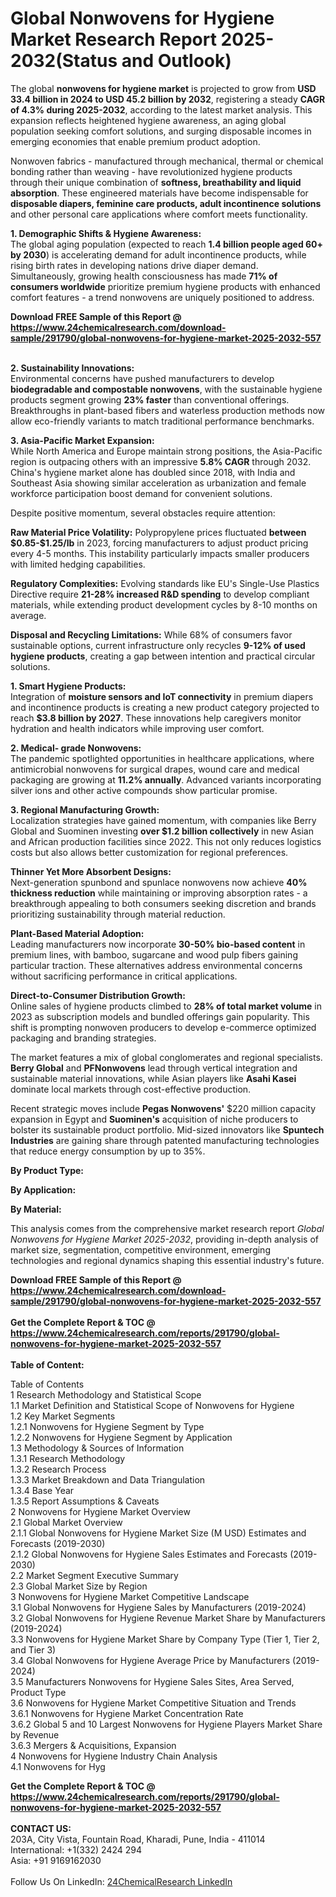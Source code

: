 <h1>Global Nonwovens for Hygiene Market Research Report 2025-2032(Status and Outlook)</h1><p>The global <strong>nonwovens for hygiene market</strong> is projected to grow from <strong>USD 33.4 billion in 2024 to USD 45.2 billion by 2032</strong>, registering a steady <strong>CAGR of 4.3% during 2025-2032</strong>, according to the latest market analysis. This expansion reflects heightened hygiene awareness, an aging global population seeking comfort solutions, and surging disposable incomes in emerging economies that enable premium product adoption.</p><p>Nonwoven fabrics - manufactured through mechanical, thermal or chemical bonding rather than weaving - have revolutionized hygiene products through their unique combination of <strong>softness, breathability and liquid absorption</strong>. These engineered materials have become indispensable for <strong>disposable diapers, feminine care products, adult incontinence solutions</strong> and other personal care applications where comfort meets functionality.</p><p><strong>1. Demographic Shifts &amp; Hygiene Awareness:</strong><br>
The global aging population (expected to reach <strong>1.4 billion people aged 60+ by 2030</strong>) is accelerating demand for adult incontinence products, while rising birth rates in developing nations drive diaper demand. Simultaneously, growing health consciousness has made <strong>71% of consumers worldwide</strong> prioritize premium hygiene products with enhanced comfort features - a trend nonwovens are uniquely positioned to address.</p><div><b>Download FREE Sample of this Report @ 
            <a href="https://www.24chemicalresearch.com/download-sample/291790/global-nonwovens-for-hygiene-market-2025-2032-557">
            https://www.24chemicalresearch.com/download-sample/291790/global-nonwovens-for-hygiene-market-2025-2032-557</a></b></div><br><p><strong>2. Sustainability Innovations:</strong><br>
Environmental concerns have pushed manufacturers to develop <strong>biodegradable and compostable nonwovens</strong>, with the sustainable hygiene products segment growing <strong>23% faster</strong> than conventional offerings. Breakthroughs in plant-based fibers and waterless production methods now allow eco-friendly variants to match traditional performance benchmarks.</p><p><strong>3. Asia-Pacific Market Expansion:</strong><br>
While North America and Europe maintain strong positions, the Asia-Pacific region is outpacing others with an impressive <strong>5.8% CAGR</strong> through 2032. China's hygiene market alone has doubled since 2018, with India and Southeast Asia showing similar acceleration as urbanization and female workforce participation boost demand for convenient solutions.</p><p>Despite positive momentum, several obstacles require attention:</p><p><strong>Raw Material Price Volatility:</strong> Polypropylene prices fluctuated <strong>between $0.85-$1.25/lb</strong> in 2023, forcing manufacturers to adjust product pricing every 4-5 months. This instability particularly impacts smaller producers with limited hedging capabilities.</p><p><strong>Regulatory Complexities:</strong> Evolving standards like EU's Single-Use Plastics Directive require <strong>21-28% increased R&amp;D spending</strong> to develop compliant materials, while extending product development cycles by 8-10 months on average.</p><p><strong>Disposal and Recycling Limitations:</strong> While 68% of consumers favor sustainable options, current infrastructure only recycles <strong>9-12% of used hygiene products</strong>, creating a gap between intention and practical circular solutions.</p><p><strong>1. Smart Hygiene Products:</strong><br>
Integration of <strong>moisture sensors and IoT connectivity</strong> in premium diapers and incontinence products is creating a new product category projected to reach <strong>$3.8 billion by 2027</strong>. These innovations help caregivers monitor hydration and health indicators while improving user comfort.</p><p><strong>2. Medical- grade Nonwovens:</strong><br>
The pandemic spotlighted opportunities in healthcare applications, where antimicrobial nonwovens for surgical drapes, wound care and medical packaging are growing at <strong>11.2% annually</strong>. Advanced variants incorporating silver ions and other active compounds show particular promise.</p><p><strong>3. Regional Manufacturing Growth:</strong><br>
Localization strategies have gained momentum, with companies like Berry Global and Suominen investing <strong>over $1.2 billion collectively</strong> in new Asian and African production facilities since 2022. This not only reduces logistics costs but also allows better customization for regional preferences.</p><p><strong>Thinner Yet More Absorbent Designs:</strong><br>
	Next-generation spunbond and spunlace nonwovens now achieve <strong>40% thickness reduction</strong> while maintaining or improving absorption rates - a breakthrough appealing to both consumers seeking discretion and brands prioritizing sustainability through material reduction.</p><p><strong>Plant-Based Material Adoption:</strong><br>
	Leading manufacturers now incorporate <strong>30-50% bio-based content</strong> in premium lines, with bamboo, sugarcane and wood pulp fibers gaining particular traction. These alternatives address environmental concerns without sacrificing performance in critical applications.</p><p><strong>Direct-to-Consumer Distribution Growth:</strong><br>
	Online sales of hygiene products climbed to <strong>28% of total market volume</strong> in 2023 as subscription models and bundled offerings gain popularity. This shift is prompting nonwoven producers to develop e-commerce optimized packaging and branding strategies.</p><p>The market features a mix of global conglomerates and regional specialists. <strong>Berry Global</strong> and <strong>PFNonwovens</strong> lead through vertical integration and sustainable material innovations, while Asian players like <strong>Asahi Kasei</strong> dominate local markets through cost-effective production.</p><p>Recent strategic moves include <strong>Pegas Nonwovens'</strong> $220 million capacity expansion in Egypt and <strong>Suominen's</strong> acquisition of niche producers to bolster its sustainable product portfolio. Mid-sized innovators like <strong>Spuntech Industries</strong> are gaining share through patented manufacturing technologies that reduce energy consumption by up to 35%.</p><p><strong>By Product Type:</strong></p><p><strong>By Application:</strong></p><p><strong>By Material:</strong></p><p>This analysis comes from the comprehensive market research report <em>Global Nonwovens for Hygiene Market 2025-2032</em>, providing in-depth analysis of market size, segmentation, competitive environment, emerging technologies and regional dynamics shaping this essential industry's future.</p><div><b>Download FREE Sample of this Report @ 
            <a href="https://www.24chemicalresearch.com/download-sample/291790/global-nonwovens-for-hygiene-market-2025-2032-557">
            https://www.24chemicalresearch.com/download-sample/291790/global-nonwovens-for-hygiene-market-2025-2032-557</a></b></div><br><div><b>Get the Complete Report & TOC @ 
            <a href="https://www.24chemicalresearch.com/reports/291790/global-nonwovens-for-hygiene-market-2025-2032-557">
            https://www.24chemicalresearch.com/reports/291790/global-nonwovens-for-hygiene-market-2025-2032-557</a></b></div><br>
            <b>Table of Content:</b><p>Table of Contents<br />
1 Research Methodology and Statistical Scope<br />
1.1 Market Definition and Statistical Scope of Nonwovens for Hygiene<br />
1.2 Key Market Segments<br />
1.2.1 Nonwovens for Hygiene Segment by Type<br />
1.2.2 Nonwovens for Hygiene Segment by Application<br />
1.3 Methodology & Sources of Information<br />
1.3.1 Research Methodology<br />
1.3.2 Research Process<br />
1.3.3 Market Breakdown and Data Triangulation<br />
1.3.4 Base Year<br />
1.3.5 Report Assumptions & Caveats<br />
2 Nonwovens for Hygiene Market Overview<br />
2.1 Global Market Overview<br />
2.1.1 Global Nonwovens for Hygiene Market Size (M USD) Estimates and Forecasts (2019-2030)<br />
2.1.2 Global Nonwovens for Hygiene Sales Estimates and Forecasts (2019-2030)<br />
2.2 Market Segment Executive Summary<br />
2.3 Global Market Size by Region<br />
3 Nonwovens for Hygiene Market Competitive Landscape<br />
3.1 Global Nonwovens for Hygiene Sales by Manufacturers (2019-2024)<br />
3.2 Global Nonwovens for Hygiene Revenue Market Share by Manufacturers (2019-2024)<br />
3.3 Nonwovens for Hygiene Market Share by Company Type (Tier 1, Tier 2, and Tier 3)<br />
3.4 Global Nonwovens for Hygiene Average Price by Manufacturers (2019-2024)<br />
3.5 Manufacturers Nonwovens for Hygiene Sales Sites, Area Served, Product Type<br />
3.6 Nonwovens for Hygiene Market Competitive Situation and Trends<br />
3.6.1 Nonwovens for Hygiene Market Concentration Rate<br />
3.6.2 Global 5 and 10 Largest Nonwovens for Hygiene Players Market Share by Revenue<br />
3.6.3 Mergers & Acquisitions, Expansion<br />
4 Nonwovens for Hygiene Industry Chain Analysis<br />
4.1 Nonwovens for Hyg</p><div><b>Get the Complete Report & TOC @ 
            <a href="https://www.24chemicalresearch.com/reports/291790/global-nonwovens-for-hygiene-market-2025-2032-557">
            https://www.24chemicalresearch.com/reports/291790/global-nonwovens-for-hygiene-market-2025-2032-557</a></b></div><br><b>CONTACT US:</b><br>
            203A, City Vista, Fountain Road, Kharadi, Pune, India - 411014<br>
            International: +1(332) 2424 294<br>
            Asia: +91 9169162030 <br><br>
            Follow Us On LinkedIn: <a href="https://www.linkedin.com/company/24chemicalresearch/">24ChemicalResearch LinkedIn</a>
